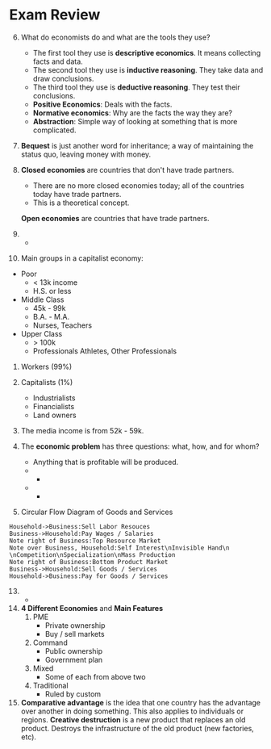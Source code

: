 # Exam Review

6. What do economists do and what are the tools they use?

   - The first tool they use is **descriptive economics**. It means collecting facts and data.
   - The second tool they use is **inductive reasoning**. They take data and draw conclusions.
   - The third tool they use is **deductive reasoning**. They test their conclusions.
   - **Positive Economics**: Deals with the facts.
   - **Normative economics**: Why are the facts the way they are?
   - **Abstraction**: Simple way of looking at something that is more complicated.

7. **Bequest** is just another word for inheritance; a way of maintaining the status quo, leaving money with money.

8. **Closed economies** are countries that don't have trade partners.

   - There are no more closed economies today; all of the countries today have trade partners.
   - This is a theoretical concept.

   **Open economies** are countries that have trade partners.

9. -

10. Main groups in a capitalist economy:

   - Poor
     - < 13k income
     - H.S. or less
   - Middle Class
     - 45k - 99k
     - B.A. - M.A.
     - Nurses, Teachers
   - Upper Class
     - \> 100k
     - Professionals Athletes, Other Professionals

   1. Workers (99%)
   2. Capitalists (1%)
      - Industrialists
      - Financialists
      - Land owners
   3. The media income is from 52k - 59k.

11. The **economic problem** has three questions: what, how, and for whom?

    - Anything that is profitable will be produced.
    - -
    - -

12. Circular Flow Diagram of Goods and Services

```sequence
Household->Business:Sell Labor Resouces
Business->Household:Pay Wages / Salaries
Note right of Business:Top Resource Market
Note over Business, Household:Self Interest\nInvisible Hand\n \nCompetition\nSpecialization\nMass Production
Note right of Business:Bottom Product Market
Business->Household:Sell Goods / Services
Household->Business:Pay for Goods / Services
```

13. -
14. **4 Different Economies** and **Main Features**
    1. PME
       - Private ownership
       - Buy / sell markets
    2. Command
       - Public ownership
       - Government plan
    3. Mixed
       - Some of each from above two
    4. Traditional
       - Ruled by custom
15. **Comparative advantage** is the idea that one country has the advantage over another in doing something. This also applies to individuals or regions. **Creative destruction** is a new product that replaces an old product. Destroys the infrastructure of the old product (new factories, etc).